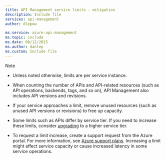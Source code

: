 ```yaml
---
title: API Management service limits - mitigation
description: Include file
services: api-management
author: dlepow

ms.service: azure-api-management
ms.topic: include
ms.date: 08/12/2025
ms.author: danlep
ms.custom: Include file
---
```


> [!NOTE]
> * Unless noted otherwise, limits are per service instance.
>
> * When counting the number of APIs and API-related resources (such as API operations, backends, tags, and so on), API Management also includes API versions and revisions.
> 
> *  If your service approaches a limit, remove unused resources (such as unused API versions or revisions) to free up capacity.
> 
> * Some limits such as APIs differ by service tier. If you need to increase these limits, consider [upgrading](../articles/api-management/upgrade-and-scale.md) to a higher service tier.
>
> * To request a limit increase, create a support request from the Azure portal. For more information, see [Azure support plans](https://azure.microsoft.com/support/options/). Increasing a limit might affect service capacity or cause increased latency in some service operations.
